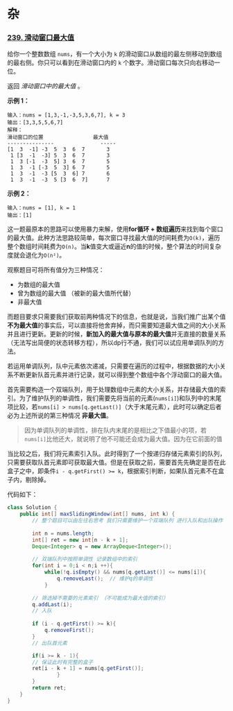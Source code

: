 # 杂

### [239. 滑动窗口最大值](https://leetcode.cn/problems/sliding-window-maximum/)

给你一个整数数组 `nums`，有一个大小为 `k` 的滑动窗口从数组的最左侧移动到数组的最右侧。你只可以看到在滑动窗口内的 `k` 个数字。滑动窗口每次只向右移动一位。

返回 *滑动窗口中的最大值* 。

**示例 1：**

```
输入：nums = [1,3,-1,-3,5,3,6,7], k = 3
输出：[3,3,5,5,6,7]
解释：
滑动窗口的位置                最大值
---------------               -----
[1  3  -1] -3  5  3  6  7       3
 1 [3  -1  -3] 5  3  6  7       3
 1  3 [-1  -3  5] 3  6  7       5
 1  3  -1 [-3  5  3] 6  7       5
 1  3  -1  -3 [5  3  6] 7       6
 1  3  -1  -3  5 [3  6  7]      7
```

**示例 2：**

```
输入：nums = [1], k = 1
输出：[1]
```

这一题最原本的思路可以使用暴力来解，使用**for循环  + 数组遍历**来找到每个窗口的最大值。此种方法思路较简单，每次窗口寻找最大值的时间耗费为`O(k)`，遍历整个数组时间耗费为`O(n)`。当**k**值变大或逼近**n**的值的时候，整个算法的时间复杂度就会退化为`O(n²)`。

观察题目可将所有值分为三种情况：

- 为数组的最大值
- 曾为数组的最大值 （被新的最大值所代替）
- 非最大值

而题目要求只需要我们获取前两种情况下的信息，也就是说，当我们推广出某个值**不为最大值**的事实后，可以直接将他舍弃掉，而只需要知道最大值之间的大小关系并且进行更新。更新的时候，**新加入的最大值与原本的最大值**并无直接的数量关系（无法写出简便的状态转移方程），所以dp行不通，我们可以试应用单调队列的方法。

若运用单调队列，队中元素依次递减，只需要在遍历的过程中，根据数据的大小关系不断更新队首元素并进行记录，就可以得到整个数组中各个浮动窗口的最大值。

首先需要构造一个双端队列，用于处理数组中元素的大小关系，并存储最大值的索引。为了维护队列的单调性，我们需要先将当前的元素(`nums[i]`)和队列中的末尾项比较，若`nums[i] > nums[q.getLast()]`（大于末尾元素），此时可以确定后者必为上述所说的第三种情况 **非最大值**。

> 因为单调队列的单调性，排在队内末尾的是相比之下值最小的项，若`nums[i]`比他还大，就说明了他不可能还会成为最大值。因为在它前面的值

当比较之后，我们将元素索引入队。此时得到了一个按递归存储元素索引的队列，只需要获取队首元素即可获取最大值。但是在获取之前，需要首先先确定是否在此盒子之中，即条件`i - q.getFirst() >= k`，根据索引判断，如果队首元素不在盒子内，剔除掉。

代码如下：

```java
class Solution {
    public int[] maxSlidingWindow(int[] nums, int k) {
        // 整个题目可以由左往右思考 我们只需要维护一个双端队列 进行入队和出队操作 并且记录每一次中的最大值
        
        int n = nums.length;
        int[] ret = new int[n - k + 1];
        Deque<Integer> q = new ArrayDeque<Integer>();
        
        // 双端队列中按照单调性 记录数组中的索引
        for(int i = 0;i < n;i ++){
            while(!q.isEmpty() && nums[q.getLast()] <= nums[i]){
                q.removeLast();  // 维护q的单调性
            }
        
        // 筛选掉不需要的元素索引 （不可能成为最大值的索引）
        q.addLast(i); 
        // 入队
        
        if (i - q.getFirst() >= k){
            q.removeFirst();
        }
        // 出队首元素

        if(i >= k - 1){
        // 保证此时有完整的盒子
        ret[i - k + 1] = nums[q.getFirst()];
                }
        }
		return ret;
    }
}
```

